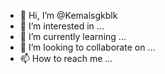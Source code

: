 - 👋 Hi, I’m @Kemalsgkblk
- 👀 I’m interested in ...
- 🌱 I’m currently learning ...
- 💞️ I’m looking to collaborate on ...
- 📫 How to reach me ...

<!---
Kemalsgkblk/Kemalsgkblk is a ✨ special ✨ repository because its `README.md` (this file) appears on your GitHub profile.
You can click the Preview link to take a look at your changes.
--->

